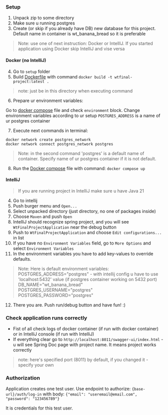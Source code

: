 ### Setup
1. Unpack zip to some directory
2. Make sure u running postgres
3. Create (or skip if you already have DB) new database for this project. Default name in container is wt_banana_bread so it is preferable

> Note: use one of next instruction: Docker or IntellIJ.
> If you started application using Docker skip IntelliJ and vise versa

#### Docker (no IntelliJ)
4. Go to `setup` folder
5. Build [Dockerfile](setup/Dockerfile) with command `docker build -t wtfinal-project:latest . `
> note: just be in this directory when executing command
6. Prepare ur environment variables:

Go to [docker compose](setup/docker-compose.yml) file and check `environment` block.
Change environment variables according to ur setup
`POSTGRES_ADDRESS` is a name of ur postgres container

7. Execute next commands in terminal:
```
docker network create postgres_network
docker network connect postgres_network postgres
```
> Note: in the second command 'postgres' is a default name of container. Specify name of ur
> postgres container if it is not default.

8. Run the [Docker compose](setup/docker-compose.yml) file with command: `docker compose up`

#### IntelliJ
> If you are running project in IntelliJ make sure u have Java 21
4. Go to intellij
5. Push burger menu and `Open...`
6. Select unpacked directory (just directory, no one of packages inside)
7. Choose `Maven` and push `Open`
8. IntelliJ should recognize spring project, and you will see `WtFinalProjectApplication` near the debug button
9. Push to `WtFinalProjectApplication` and choose `Edit configurations...` in list
10. If you have no `Environment Variables` field, go to `More Options` and select `Environment Variables`
11. In the environment variables you have to add key-values to override defaults.

> Note: Here is default environment variables:  
  > POSTGRES_ADDRESS="postgres" - with intellij config u have to use 'localhost:5432' value (if postgres container working on 5432 port)  
  > DB_NAME="wt_banana_bread"  
  > POSTGRES_USERNAME="postgres"  
  > POSTGRES_PASSWORD="postgres"
        
12. There you are. Push run/debug button and have fun! :)

### Check application runs correctly
- Fist of all check logs of docker container (if run with docker container)
or in IntelliJ console (if run with IntelliJ)
- If everything clear go to `http://localhost:8011/swagger-ui/index.html` - 
u will see Spring Doc page with project name. It means project works correctly

> note: here's specified port (8011) by default, if you changed it - specify your own

### Authorization
Application creates one test user. Use endpoint to authorize: `{base-url}/auth/log-in`
with body: `{"email": "useremail@email.com", "password": "123456789"}`

It is credentials for this test user.